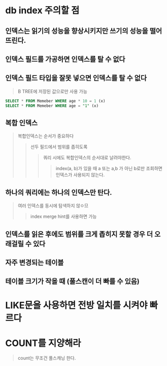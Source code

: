 # db index 주의할 점

## 인덱스는 읽기의 성능을 향상시키지만 쓰기의 성능을 떨어뜨린다.

## 인덱스 필드를 가공하면 인덱스를 탈 수 없다

## 인덱스 필드 타입을 잘못 넣으면 인덱스를 탈 수 없다

> B TREE에 저장된 값으로만 사용 가능

```sql
SELECT * FROM Memeber WHERE age * 10 = 1 (x)
SELECT * FROM Memeber WHERE age = "1" (x)
```

## 복합 인덱스

> 복합인덱스는 순서가 중요하다
>
> > 선두 필드에서 범위를 좁히도록
> >
> > > 쿼리 시에도 복합인덱스의 순서대로 날려야한다.
> > >
> > > > index(a, b)가 있을 때 a 또는 a,b 가 아닌 b로만 조회하면 인덱스가 사용되지 않는다.

## 하나의 쿼리에는 하나의 인덱스만 탄다.

> 여러 인덱스를 동시에 탐색하지 않ㅇ므
>
> > index merge hint를 사용하면 가능

## 인덱스를 읽은 후에도 범위를 크게 좁히지 못할 경우 더 오래걸릴 수 있다

## 자주 변경되는 테이블

## 테이블 크기가 작을 때 (풀스캔이 더 빠를 수 있음)

# LIKE문을 사용하면 전방 일치를 시켜야 빠르다

# COUNT를 지양해라

> count는 무조건 풀스캐닝 한다.
